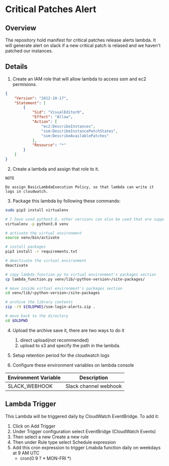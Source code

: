 # Critical Patches Alert

## Overview
The repository hold manifest for critical patches release alerts lambda. It will generate alert on slack if a new critical patch is relased and we haven't patched our instances.


## Details
1. Create an IAM role that will allow lambda to access ssm and ec2 permisions.
```json
{
    "Version": "2012-10-17",
    "Statement": [
        {
            "Sid": "VisualEditor0",
            "Effect": "Allow",
            "Action": [
                "ec2:DescribeInstances",
                "ssm:DescribeInstancePatchStates",
                "ssm:DescribeAvailablePatches"
            ],
            "Resource": "*"
        }
    ]
}
```
2. Create a lambda and assign that role to it.

```
NOTE

Do assign BasicLambdaExecution Policy, so that lambda can write it logs in cloudwatch.
```

3. Package this lambda by following these commands:

```bash
sudo pip3 install virtualenv 

# I have used python3.8, other versions can also be used that are supported by lambda
virtualenv -p python3.8 venv

# activate the virtual environment
source venv/bin/activate

# install packages
pip3 install -r requirements.txt

# deactivate the virtual environment
deactivate

# copy lambda_function.py to virtual environment's packages section
cp lambda_function.py venv/lib/<python-version>/site-packages/

# move inside virtual environment's packages section
cd venv/lib/<python-version>/site-packages

# archive the library contents
zip -r9 ${OLDPWD}/ssm-login-alerts.zip .

# move back to the directory
cd $OLDPWD
```

4. Upload the archive save it, there are two ways to do it

    1. direct upload(not recommended)
    2. upload to s3 and specify the path in the lambda.

5. Setup retention period for the cloudwatch logs

6. Configure these environment variables on lambda console

| Environment Variable | Description |
|---|---|
| SLACK_WEBHOOK | Slack channel webhook |


## Lambda Trigger
This Lambda will be triggered daily by CloudWatch EventBridge. To add it:
1. Click on Add Trigger
2. Under Trigger configuration select EventBridge (CloudWatch Events)
3. Then select a new Create a new rule
4. Then under Rule type select Schedule expression
5. Add this cron expression to trigger Lmabda function daily on weekdays at 9 AM UTC 
    * cron(0 9 ? * MON-FRI *)



